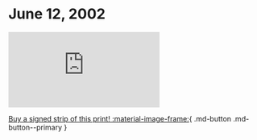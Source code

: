 # June 12, 2002

![](https://www.achewood.com/comic.php?date=06122002)

[Buy a signed strip of this print! :material-image-frame:](https://achewood-holiday-pop-up.myshopify.com/products/strip#06122002){ .md-button .md-button--primary }
